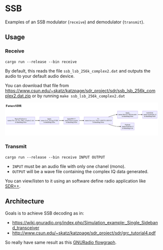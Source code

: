 SSB
===

Examples of an SSB modulator (`receive`) and demodulator (`transmit`).

## Usage

### Receive

```
cargo run --release --bin receive
```

By default, this reads the file `ssb_lsb_256k_complex2.dat` and outputs the audio to your default audio device.

You can download that file from https://www.csun.edu/~skatz/katzpage/sdr_project/sdr/ssb_lsb_256k_complex2.dat.zip or by running `make ssb_lsb_256k_complex2.dat`

![](flowgraph-2022-07-28-124646.png)

### Transmit

```
cargo run --release --bin receive INPUT OUTPUT
```

* `INPUT` must be an audio file with only one chanel (mono).
* `OUTPUT` will be a wave file containing the complex IQ data generated.

You can view/listen to it using an software define radio application like [SDR++](https://www.sdrpp.org/).

## Architecture

Goals is to achieve SSB decoding as in:
* https://wiki.gnuradio.org/index.php/Simulation_example:_Single_Sideband_transceiver
* http://www.csun.edu/~skatz/katzpage/sdr_project/sdr/grc_tutorial4.pdf

So really have same result as this [GNURadio flowgraph](./ssb-decoder.grc).
